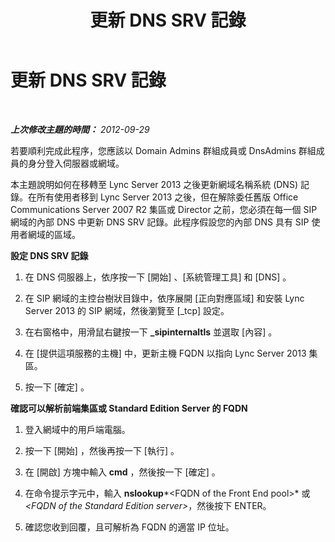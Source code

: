 ﻿---
title: 更新 DNS SRV 記錄
TOCTitle: 更新 DNS SRV 記錄
ms:assetid: a29149aa-30cc-4a59-af98-fb95c2385cce
ms:mtpsurl: https://technet.microsoft.com/zh-tw/library/JJ688161(v=OCS.15)
ms:contentKeyID: 49890239
ms.date: 08/10/2015
mtps_version: v=OCS.15
ms.translationtype: HT
---

# 更新 DNS SRV 記錄

 

_**上次修改主題的時間：** 2012-09-29_

若要順利完成此程序，您應該以 Domain Admins 群組成員或 DnsAdmins 群組成員的身分登入伺服器或網域。

本主題說明如何在移轉至 Lync Server 2013 之後更新網域名稱系統 (DNS) 記錄。在所有使用者移到 Lync Server 2013 之後，但在解除委任舊版 Office Communications Server 2007 R2 集區或 Director 之前，您必須在每一個 SIP 網域的內部 DNS 中更新 DNS SRV 記錄。此程序假設您的內部 DNS 具有 SIP 使用者網域的區域。

**設定 DNS SRV 記錄**

1.  在 DNS 伺服器上，依序按一下 \[開始\] 、\[系統管理工具\] 和 \[DNS\] 。

2.  在 SIP 網域的主控台樹狀目錄中，依序展開 \[正向對應區域\] 和安裝 Lync Server 2013 的 SIP 網域，然後瀏覽至 \[\_tcp\] 設定。

3.  在右窗格中，用滑鼠右鍵按一下 **\_sipinternaltls** 並選取 \[內容\] 。

4.  在 \[提供這項服務的主機\] 中，更新主機 FQDN 以指向 Lync Server 2013 集區。

5.  按一下 \[確定\] 。

**確認可以解析前端集區或 Standard Edition Server 的 FQDN**

1.  登入網域中的用戶端電腦。

2.  按一下 \[開始\] ，然後再按一下 \[執行\] 。

3.  在 \[開啟\] 方塊中輸入 **cmd** ，然後按一下 \[確定\] 。

4.  在命令提示字元中，輸入 **nslookup***\<FQDN of the Front End pool\>* 或 *\<FQDN of the Standard Edition server\>*，然後按下 ENTER。

5.  確認您收到回覆，且可解析為 FQDN 的適當 IP 位址。

